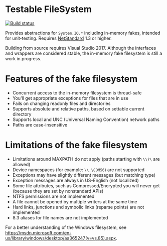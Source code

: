 # Testable FileSystem

[![Build status](https://ci.appveyor.com/api/projects/status/wiekgd62kq1o27kw?svg=true)](https://ci.appveyor.com/project/bkoelman/testablefilesystem/branch/master)

Provides abstractions for `System.IO.*` including in-memory fakes, intended for unit-testing.
Requires [NetStandard](https://github.com/dotnet/standard/blob/master/docs/versions.md) 1.3 or higher.

Building from source requires Visual Studio 2017. Although the interfaces and wrappers are considered stable, the in-memory fake filesystem is still a work in progress.

# Features of the fake filesystem
* Concurrent access to the in-memory filesystem is thread-safe
* You'll get appropriate exceptions for files that are in use
* Fails on changing readonly files and directories
* Supports absolute and relative paths, based on settable current directory
* Supports local and UNC (Universal Naming Convention) network paths
* Paths are case-insensitive

# Limitations of the fake filesystem
* Limitations around MAXPATH do not apply (paths starting with `\\?\` are allowed)
* Device namespaces (for example: `\\.\COM56`) are not supported
* Exceptions may have slightly different messages (but matching type)
* Exception messages are always in US-English (not localized)
* Some file attributes, such as Compressed/Encrypted you will never get (because they are set by nonstandard APIs)
* NTFS permissions are not implemented
* A file cannot be opened by multiple writers at the same time
* Hard links, junctions and symbolic links (reparse points) are not implemented
* 8.3 aliases for file names are not implemented

For a better understanding of the Windows filesystem, see https://msdn.microsoft.com/en-us/library/windows/desktop/aa365247(v=vs.85).aspx.
